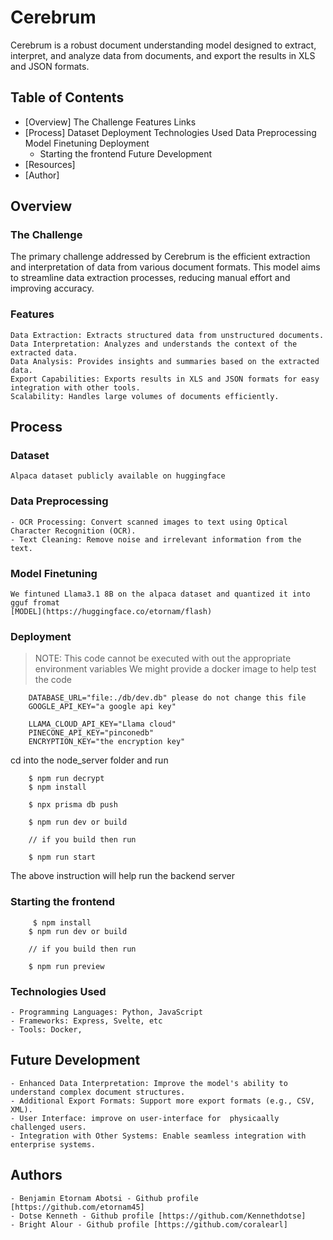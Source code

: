 # Cerebrum
Cerebrum is a robust document understanding model designed to extract, interpret, and analyze data from documents, and export the results in XLS and JSON formats.

## Table of Contents
- [Overview]
   The Challenge
   Features
   Links
- [Process]
    Dataset
    Deployment
    Technologies Used
    Data Preprocessing
    Model Finetuning 
    Deployment
    - Starting the frontend
    Future Development
- [Resources]
- [Author]

## Overview
### The Challenge
The primary challenge addressed by Cerebrum is the efficient extraction and interpretation of data from various document formats. This model aims to streamline data extraction processes, reducing manual effort and improving accuracy.

### Features
    Data Extraction: Extracts structured data from unstructured documents.
    Data Interpretation: Analyzes and understands the context of the extracted data.
    Data Analysis: Provides insights and summaries based on the extracted data.
    Export Capabilities: Exports results in XLS and JSON formats for easy integration with other tools.
    Scalability: Handles large volumes of documents efficiently.

## Process

### Dataset
    Alpaca dataset publicly available on huggingface
    
   
### Data Preprocessing
    - OCR Processing: Convert scanned images to text using Optical Character Recognition (OCR).
    - Text Cleaning: Remove noise and irrelevant information from the text.

### Model Finetuning 
    We fintuned Llama3.1 8B on the alpaca dataset and quantized it into gguf fromat
    [MODEL](https://huggingface.co/etornam/flash)


### Deployment
> NOTE: This code cannot be executed with out the appropriate environment variables
> We might provide a docker image to help test the code 

```.env
    DATABASE_URL="file:./db/dev.db" please do not change this file
    GOOGLE_API_KEY="a google api key"

    LLAMA_CLOUD_API_KEY="Llama cloud"
    PINECONE_API_KEY="pinconedb"
    ENCRYPTION_KEY="the encryption key"
```

cd into the node_server folder and run 
```bs
    $ npm run decrypt
    $ npm install

    $ npx prisma db push

    $ npm run dev or build

    // if you build then run

    $ npm run start
```

The above instruction will help run the backend server

### Starting the frontend 

```bs
     $ npm install
    $ npm run dev or build

    // if you build then run

    $ npm run preview
```

### Technologies Used
    - Programming Languages: Python, JavaScript
    - Frameworks: Express, Svelte, etc
    - Tools: Docker,

## Future Development
    - Enhanced Data Interpretation: Improve the model's ability to understand complex document structures.
    - Additional Export Formats: Support more export formats (e.g., CSV, XML).
    - User Interface: improve on user-interface for  physicaally challenged users.
    - Integration with Other Systems: Enable seamless integration with enterprise systems.

## Authors
    - Benjamin Etornam Abotsi - Github profile [https://github.com/etornam45] 
    - Dotse Kenneth - Github profile [https://github.com/Kennethdotse] 
    - Bright Alour - Github profile [https://github.com/coralearl] 

